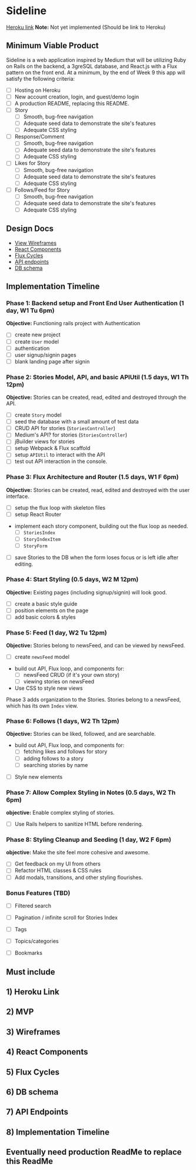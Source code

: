 # Sideline

[Heroku link][heroku] **Note:** Not yet implemented (Should be link to Heroku)

[heroku]: http://www.herokuapp.com

## Minimum Viable Product

Sideline is a web application inspired by Medium that will be utilizing Ruby on Rails on the backend, a 3greSQL database, and React.js with a Flux pattern on the front end. At a minimum, by the end of Week 9 this app will satisfy the following criteria:

- [ ] Hosting on Heroku
- [ ] New account creation, login, and guest/demo login
- [ ] A production README, replacing this README.
- [ ] Story
  - [ ] Smooth, bug-free navigation
  - [ ] Adequate seed data to demonstrate the site's features
  - [ ] Adequate CSS styling
- [ ] Response/Comment
  - [ ] Smooth, bug-free navigation
  - [ ] Adequate seed data to demonstrate the site's features
  - [ ] Adequate CSS styling
- [ ] Likes for Story
  - [ ] Smooth, bug-free navigation
  - [ ] Adequate seed data to demonstrate the site's features
  - [ ] Adequate CSS styling
- [ ] Follows/Feed for Story
  - [ ] Smooth, bug-free navigation
  - [ ] Adequate seed data to demonstrate the site's features
  - [ ] Adequate CSS styling

## Design Docs
* [View Wireframes][views]
* [React Components][components]
* [Flux Cycles][flux-cycles]
* [API endpoints][api-endpoints]
* [DB schema][schema]

[views]: docs/views.md
[components]: docs/components.md
[flux-cycles]: docs/flux-cycles.md
[api-endpoints]: docs/api-endpoints.md
[schema]: docs/schema.md

## Implementation Timeline

### Phase 1: Backend setup and Front End User Authentication (1 day, W1 Tu 6pm)

**Objective:** Functioning rails project with Authentication

- [ ] create new project
- [ ] create `User` model
- [ ] authentication
- [ ] user signup/signin pages
- [ ] blank landing page after signin

### Phase 2: Stories Model, API, and basic APIUtil (1.5 days, W1 Th 12pm)

**Objective:** Stories can be created, read, edited and destroyed through
the API.

- [ ] create `Story` model
- [ ] seed the database with a small amount of test data
- [ ] CRUD API for stories (`StoriesController`)
- [ ] Medium's API? for stories (`StoriesController`)
- [ ] jBuilder views for stories
- [ ] setup Webpack & Flux scaffold
- [ ] setup `APIUtil` to interact with the API
- [ ] test out API interaction in the console.

### Phase 3: Flux Architecture and Router (1.5 days, W1 F 6pm)

**Objective:** Stories can be created, read, edited and destroyed with the
user interface.

- [ ] setup the flux loop with skeleton files
- [ ] setup React Router
- implement each story component, building out the flux loop as needed.
  - [ ] `StoriesIndex`
  - [ ] `StoryIndexItem`
  - [ ] `StoryForm`
- [ ] save Stories to the DB when the form loses focus or is left idle
  after editing.

### Phase 4: Start Styling (0.5 days, W2 M 12pm)

**Objective:** Existing pages (including signup/signin) will look good.

- [ ] create a basic style guide
- [ ] position elements on the page
- [ ] add basic colors & styles

### Phase 5: Feed (1 day, W2 Tu 12pm)

**Objective:** Stories belong to newsFeed, and can be viewed by newsFeed.

- [ ] create `newsFeed` model
- build out API, Flux loop, and components for:
  - [ ] newsFeed CRUD (if it's your own story)
  - [ ] viewing stories on newsFeed
- Use CSS to style new views

Phase 3 adds organization to the Stories. Stories belong to a newsFeed,
which has its own `Index` view.

### Phase 6: Follows (1 days, W2 Th 12pm)

**Objective:** Stories can be liked, followed, and are searchable.

- build out API, Flux loop, and components for:
  - [ ] fetching likes and follows for story
  - [ ] adding follows to a story
  - [ ] searching stories by name
- [ ] Style new elements

### Phase 7: Allow Complex Styling in Notes (0.5 days, W2 Th 6pm)

**objective:** Enable complex styling of stories.

- [ ] Use Rails helpers to sanitize HTML before rendering.

### Phase 8: Styling Cleanup and Seeding (1 day, W2 F 6pm)

**objective:** Make the site feel more cohesive and awesome.

- [ ] Get feedback on my UI from others
- [ ] Refactor HTML classes & CSS rules
- [ ] Add modals, transitions, and other styling flourishes.

### Bonus Features (TBD)
- [ ] Filtered search
- [ ] Pagination / infinite scroll for Stories Index
- [ ] Tags
- [ ] Topics/categories
- [ ] Bookmarks


[phase-one]: docs/phases/phase1.md
[phase-two]: docs/phases/phase2.md
[phase-three]: docs/phases/phase3.md
[phase-four]: docs/phases/phase4.md
[phase-five]: docs/phases/phase5.md


## Must include
## 1) Heroku Link
## 2) MVP
## 3) Wireframes
## 4) React Components
## 5) Flux Cycles
## 6) DB schema
## 7) API Endpoints
## 8) Implementation Timeline

## Eventually need production ReadMe to replace this ReadMe
